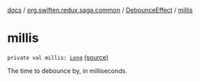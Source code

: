 [docs](../../index.md) / [org.swiften.redux.saga.common](../index.md) / [DebounceEffect](index.md) / [millis](./millis.md)

# millis

`private val millis: `[`Long`](https://kotlinlang.org/api/latest/jvm/stdlib/kotlin/-long/index.html) [(source)](https://github.com/protoman92/KotlinRedux/tree/master/common\common-saga\src\main\kotlin/org/swiften/redux/saga/common/DebounceEffect.kt#L17)

The time to debounce by, in milliseconds.

